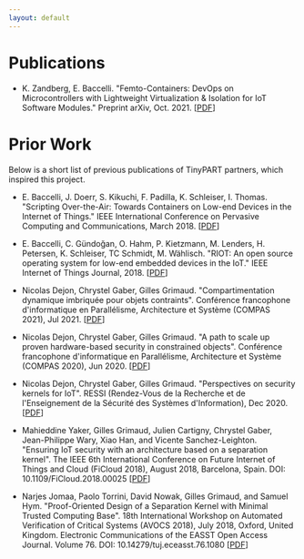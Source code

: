 ```yaml
---
layout: default
---
```


# Publications

- K. Zandberg, E. Baccelli. "Femto-Containers: DevOps on Microcontrollers with Lightweight Virtualization & Isolation for IoT Software Modules." Preprint arXiv, Oct. 2021. [[PDF](https://arxiv.org/pdf/2106.12553.pdf)]




# Prior Work
Below is a short list of previous publications of TinyPART partners, which inspired this project.

- E. Baccelli, J. Doerr, S. Kikuchi, F. Padilla, K. Schleiser, I. Thomas. "Scripting Over-the-Air: Towards Containers on Low-end Devices in the Internet of Things." IEEE International Conference on Pervasive Computing and Communications, March 2018. [[PDF](https://hal.inria.fr/hal-01766610/document)]

- E. Baccelli, C. Gündoğan, O. Hahm, P. Kietzmann, M. Lenders, H. Petersen, K. Schleiser, TC Schmidt, M. Wählisch. "RIOT: An open source operating system for low-end embedded devices in the IoT." IEEE Internet of Things Journal, 2018. [[PDF](https://ieeexplore.ieee.org/stamp/stamp.jsp?arnumber=8315125)]

- Nicolas Dejon, Chrystel Gaber, Gilles Grimaud. "Compartimentation dynamique imbriquée pour objets contraints". Conférence francophone d'informatique en Parallélisme, Architecture et Système (COMPAS 2021), Jul 2021.  [[PDF](https://hal.archives-ouvertes.fr/hal-03318078/document)]

- Nicolas Dejon, Chrystel Gaber, Gilles Grimaud. "A path to scale up proven hardware-based security in constrained objects". Conférence francophone d'informatique en Parallélisme, Architecture et Système (COMPAS 2020), Jun 2020. [[PDF](https://hal.archives-ouvertes.fr/hal-03318088/document)]

- Nicolas Dejon, Chrystel Gaber, Gilles Grimaud. "Perspectives on security kernels for IoT". RESSI (Rendez-Vous de la Recherche et de l'Enseignement de la Sécurité des Systèmes d'Information), Dec 2020. [[PDF](https://hal.archives-ouvertes.fr/hal-03102252/document)]

- Mahieddine Yaker, Gilles Grimaud, Julien Cartigny, Chrystel Gaber, Jean-Philippe Wary, Xiao Han, and Vicente Sanchez-Leighton. "Ensuring IoT security with an architecture based on a separation kernel". The IEEE 6th International Conference on Future Internet of Things and Cloud (FiCloud 2018), August 2018, Barcelona, Spain. DOI: 10.1109/FiCloud.2018.00025 [[PDF](https://ieeexplore.ieee.org/document/8458002)]

- Narjes Jomaa, Paolo Torrini, David Nowak, Gilles Grimaud, and Samuel Hym. "Proof-Oriented Design of a Separation Kernel with Minimal Trusted Computing Base". 18th International Workshop on Automated Verification of Critical Systems (AVOCS 2018), July 2018, Oxford, United Kingdom. Electronic Communications of the EASST Open Access Journal. Volume 76. DOI: 10.14279/tuj.eceasst.76.1080 [[PDF](https://hal.archives-ouvertes.fr/hal-01816830v2/document)]





